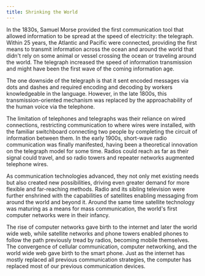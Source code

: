 ```yaml
---
title: Shrinking the World
---
```


In the 1830s, Samuel Morse provided the first communication tool that allowed information to be spread at the speed of electricity: the telegraph. Within 25 years, the Atlantic and Pacific were connected, providing the first means to transmit information across the ocean and around the world that didn't rely on some animal or vessel crossing the ocean or traveling around the world. The telegraph increased the speed of information transmission and might have been the first wave of the coming information age.

The one downside of the telegraph is that it sent encoded messages via dots and dashes and required encoding and decoding by workers knowledgeable in the language. However, in the late 1800s, this transmission-oriented mechanism was replaced by the approachability of the human voice via the telephone.

The limitation of telephones and telegraphs was their reliance on wired connections, restricting communication to where wires were installed, with the familiar switchboard connecting two people by completing the circuit of information between them. In the early 1900s, short-wave radio communication was finally manifested, having been a theoretical innovation on the telegraph model for some time. Radios could reach as far as their signal could travel, and so radio towers and repeater networks augmented telephone wires.

As communication technologies advanced, they not only met existing needs but also created new possibilities, driving even greater demand for more flexible and far-reaching methods. Radio and its sibling television were further enshrined with the capabilities of satellites enabling messaging from around the world and beyond it. Around the same time satellite technology was maturing as a means for mass communication, the world's first computer networks were in their infancy.

The rise of computer networks gave birth to the internet and later the world wide web, while satellite networks and phone towers enabled phones to follow the path previously tread by radios, becoming mobile themselves. The convergence of cellular communication, computer networking, and the world wide web gave birth to the smart phone. Just as the internet has mostly replaced all previous communication strategies, the computer has replaced most of our previous communication devices.
